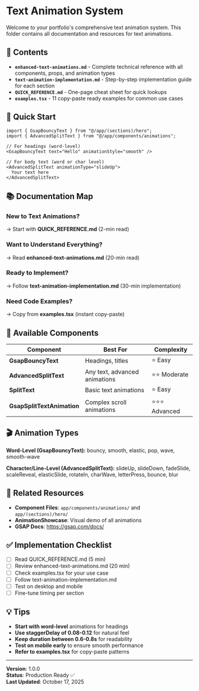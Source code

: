# Text Animation System

Welcome to your portfolio's comprehensive text animation system. This folder contains all documentation and resources for text animations.

## 📁 Contents

- **`enhanced-text-animations.md`** - Complete technical reference with all components, props, and animation types
- **`text-animation-implementation.md`** - Step-by-step implementation guide for each section
- **`QUICK_REFERENCE.md`** - One-page cheat sheet for quick lookups
- **`examples.tsx`** - 11 copy-paste ready examples for common use cases

## 🚀 Quick Start

```tsx
import { GsapBouncyText } from "@/app/(sections)/hero";
import { AdvancedSplitText } from "@/app/components/animations";

// For headings (word-level)
<GsapBouncyText text="Hello" animationStyle="smooth" />

// For body text (word or char level)
<AdvancedSplitText animationType="slideUp">
  Your text here
</AdvancedSplitText>
```

## 📚 Documentation Map

### New to Text Animations?

→ Start with **QUICK_REFERENCE.md** (2-min read)

### Want to Understand Everything?

→ Read **enhanced-text-animations.md** (20-min read)

### Ready to Implement?

→ Follow **text-animation-implementation.md** (30-min implementation)

### Need Code Examples?

→ Copy from **examples.tsx** (instant copy-paste)

## 🎨 Available Components

| Component                  | Best For                      | Complexity      |
| -------------------------- | ----------------------------- | --------------- |
| **GsapBouncyText**         | Headings, titles              | ⭐ Easy         |
| **AdvancedSplitText**      | Any text, advanced animations | ⭐⭐ Moderate   |
| **SplitText**              | Basic text animations         | ⭐ Easy         |
| **GsapSplitTextAnimation** | Complex scroll animations     | ⭐⭐⭐ Advanced |

## 🎬 Animation Types

**Word-Level (GsapBouncyText):**
bouncy, smooth, elastic, pop, wave, smooth-wave

**Character/Line-Level (AdvancedSplitText):**
slideUp, slideDown, fadeSlide, scaleReveal, elasticSlide, rotateIn, charWave, letterPress, bounce, blur

## 🔗 Related Resources

- **Component Files**: `app/components/animations/` and `app/(sections)/hero/`
- **AnimationShowcase**: Visual demo of all animations
- **GSAP Docs**: https://gsap.com/docs/

## ✅ Implementation Checklist

- [ ] Read QUICK_REFERENCE.md (5 min)
- [ ] Review enhanced-text-animations.md (20 min)
- [ ] Check examples.tsx for your use case
- [ ] Follow text-animation-implementation.md
- [ ] Test on desktop and mobile
- [ ] Fine-tune timing per section

## 💡 Tips

- **Start with word-level** animations for headings
- **Use staggerDelay of 0.08-0.12** for natural feel
- **Keep duration between 0.6-0.8s** for readability
- **Test on mobile early** to ensure smooth performance
- **Refer to examples.tsx** for copy-paste patterns

---

**Version**: 1.0.0  
**Status**: Production Ready ✅  
**Last Updated**: October 17, 2025
